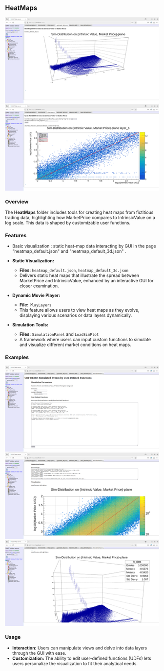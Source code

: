 ## HeatMaps

![HeatMaps Visualization Screenshot1](Screenshot_HeatMaps_demo1.png?raw=true)  
![HeatMaps Visualization Screenshot2](Screenshot_HeatMaps_demo2.png?raw=true)

### Overview

The **HeatMaps** folder includes tools for creating heat maps from fictitious trading data,
 highlighting how MarketPrice compares to IntrinsicValue on a log scale.
 This data is shaped by customizable user functions.

### Features
- Basic visualization : static heat-map data interacting by GUI in the page "heatmap_default.json" and "heatmap_default_3d.json" .
- **Static Visualization:**
  - **Files:** `heatmap_default.json`, `heatmap_default_3d.json`
  - Delivers static heat maps that illustrate the spread between MarketPrice and IntrinsicValue,
    enhanced by an interactive GUI for closer examination.

- **Dynamic Movie Player:**
  - **File:** `PlayLayers`
  - This feature allows users to view heat maps as they evolve, displaying various scenarios or data layers dynamically.

- **Simulation Tools:**
  - **Files:** `SimulationPanel` and `LoadSimPlot`
  - A framework where users can input custom functions to simulate and visualize different market conditions on heat maps.

### Examples

![HeatMaps Visualization Example1](Screenshot_HeatMaps_example1.png?raw=true) 
![HeatMaps Visualization Example2](Screenshot_HeatMaps_example2.png?raw=true) 
![HeatMaps Visualization Example3](Screenshot_HeatMaps_example3.png?raw=true)


### Usage

- **Interaction:** Users can manipulate views and delve into data layers through the GUI with ease.
- **Customization:** The ability to edit user-defined functions (UDFs) lets users personalize the visualization to fit their analytical needs.
